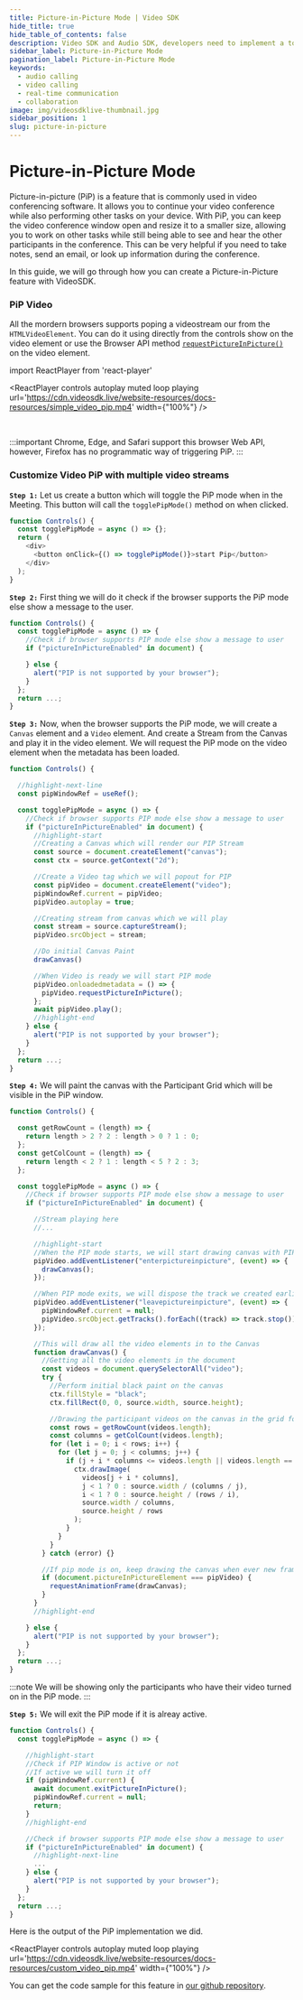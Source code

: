 ```yaml
---
title: Picture-in-Picture Mode | Video SDK
hide_title: true
hide_table_of_contents: false
description: Video SDK and Audio SDK, developers need to implement a token server. This requires efforts on both the front-end and backend.
sidebar_label: Picture-in-Picture Mode
pagination_label: Picture-in-Picture Mode
keywords:
  - audio calling
  - video calling
  - real-time communication
  - collaboration
image: img/videosdklive-thumbnail.jpg
sidebar_position: 1
slug: picture-in-picture
---
```


# Picture-in-Picture Mode

Picture-in-picture (PiP) is a feature that is commonly used in video conferencing software. It allows you to continue your video conference while also performing other tasks on your device. With PiP, you can keep the video conference window open and resize it to a smaller size, allowing you to work on other tasks while still being able to see and hear the other participants in the conference. This can be very helpful if you need to take notes, send an email, or look up information during the conference.

In this guide, we will go through how you can create a Picture-in-Picture feature with VideoSDK.

### PiP Video

All the mordern browsers supports poping a videostream our from the `HTMLVideoElement`. You can do it using directly from the controls show on the video element or use the Browser API method [`requestPictureInPicture()`](https://developer.mozilla.org/en-US/docs/Web/API/HTMLVideoElement/requestPictureInPicture) on the video element.

import ReactPlayer from 'react-player'

<ReactPlayer controls autoplay muted loop playing url='https://cdn.videosdk.live/website-resources/docs-resources/simple_video_pip.mp4' width={"100%"} />

<br/>

:::important
Chrome, Edge, and Safari support this browser Web API, however, Firefox has no programmatic way of triggering PiP.
:::

### Customize Video PiP with multiple video streams

**`Step 1:`** Let us create a button which will toggle the PiP mode when in the Meeting. This button will call the `togglePipMode()` method on when clicked.

```js
function Controls() {
  const togglePipMode = async () => {};
  return (
    <div>
      <button onClick={() => togglePipMode()}>start Pip</button>
    </div>
  );
}
```

**`Step 2:`** First thing we will do it check if the browser supports the PiP mode else show a message to the user.

```js
function Controls() {
  const togglePipMode = async () => {
    //Check if browser supports PIP mode else show a message to user
    if ("pictureInPictureEnabled" in document) {

    } else {
      alert("PIP is not supported by your browser");
    }
  };
  return ...;
}
```

**`Step 3:`** Now, when the browser supports the PiP mode, we will create a `Canvas` element and a `Video` element. And create a Stream from the Canvas and play it in the video element. We will request the PiP mode on the video element when the metadata has been loaded.

```js
function Controls() {

  //highlight-next-line
  const pipWindowRef = useRef();

  const togglePipMode = async () => {
    //Check if browser supports PIP mode else show a message to user
    if ("pictureInPictureEnabled" in document) {
      //highlight-start
      //Creating a Canvas which will render our PIP Stream
      const source = document.createElement("canvas");
      const ctx = source.getContext("2d");

      //Create a Video tag which we will popout for PIP
      const pipVideo = document.createElement("video");
      pipWindowRef.current = pipVideo;
      pipVideo.autoplay = true;

      //Creating stream from canvas which we will play
      const stream = source.captureStream();
      pipVideo.srcObject = stream;

      //Do initial Canvas Paint
      drawCanvas()

      //When Video is ready we will start PIP mode
      pipVideo.onloadedmetadata = () => {
        pipVideo.requestPictureInPicture();
      };
      await pipVideo.play();
      //highlight-end
    } else {
      alert("PIP is not supported by your browser");
    }
  };
  return ...;
}
```

**`Step 4:`** We will paint the canvas with the Participant Grid which will be visible in the PiP window.

```js
function Controls() {

  const getRowCount = (length) => {
    return length > 2 ? 2 : length > 0 ? 1 : 0;
  };
  const getColCount = (length) => {
    return length < 2 ? 1 : length < 5 ? 2 : 3;
  };

  const togglePipMode = async () => {
    //Check if browser supports PIP mode else show a message to user
    if ("pictureInPictureEnabled" in document) {

      //Stream playing here
      //...

      //highlight-start
      //When the PIP mode starts, we will start drawing canvas with PIP view
      pipVideo.addEventListener("enterpictureinpicture", (event) => {
        drawCanvas();
      });

      //When PIP mode exits, we will dispose the track we created earlier
      pipVideo.addEventListener("leavepictureinpicture", (event) => {
        pipWindowRef.current = null;
        pipVideo.srcObject.getTracks().forEach((track) => track.stop());
      });

      //This will draw all the video elements in to the Canvas
      function drawCanvas() {
        //Getting all the video elements in the document
        const videos = document.querySelectorAll("video");
        try {
          //Perform initial black paint on the canvas
          ctx.fillStyle = "black";
          ctx.fillRect(0, 0, source.width, source.height);

          //Drawing the participant videos on the canvas in the grid format
          const rows = getRowCount(videos.length);
          const columns = getColCount(videos.length);
          for (let i = 0; i < rows; i++) {
            for (let j = 0; j < columns; j++) {
              if (j + i * columns <= videos.length || videos.length == 1) {
                ctx.drawImage(
                  videos[j + i * columns],
                  j < 1 ? 0 : source.width / (columns / j),
                  i < 1 ? 0 : source.height / (rows / i),
                  source.width / columns,
                  source.height / rows
                );
              }
            }
          }
        } catch (error) {}

        //If pip mode is on, keep drawing the canvas when ever new frame is requested
        if (document.pictureInPictureElement === pipVideo) {
          requestAnimationFrame(drawCanvas);
        }
      }
      //highlight-end

    } else {
      alert("PIP is not supported by your browser");
    }
  };
  return ...;
}
```

:::note
We will be showing only the participants who have their video turned on in the PiP mode.
:::

**`Step 5:`** We will exit the PiP mode if it is alreay active.

```js
function Controls() {
  const togglePipMode = async () => {

    //highlight-start
    //Check if PIP Window is active or not
    //If active we will turn it off
    if (pipWindowRef.current) {
      await document.exitPictureInPicture();
      pipWindowRef.current = null;
      return;
    }
    //highlight-end

    //Check if browser supports PIP mode else show a message to user
    if ("pictureInPictureEnabled" in document) {
      //highlight-next-line
      ...
    } else {
      alert("PIP is not supported by your browser");
    }
  };
  return ...;
}
```

Here is the output of the PiP implementation we did.

<ReactPlayer controls autoplay muted loop playing url='https://cdn.videosdk.live/website-resources/docs-resources/custom_video_pip.mp4' width={"100%"} />

You can get the code sample for this feature in [our github repository](https://github.com/videosdk-live/videosdk-rtc-react-sdk-example/blob/main/src/meeting/components/BottomBar.js#L47).
